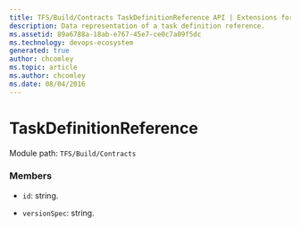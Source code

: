 ```yaml
---
title: TFS/Build/Contracts TaskDefinitionReference API | Extensions for Azure DevOps Services
description: Data representation of a task definition reference.
ms.assetid: 89a6788a-18ab-e767-45e7-ce0c7a09f5dc
ms.technology: devops-ecosystem
generated: true
author: chcomley
ms.topic: article
ms.author: chcomley
ms.date: 08/04/2016
---
```


# TaskDefinitionReference

Module path: `TFS/Build/Contracts`

### Members

- `id`: string.

- `versionSpec`: string.
